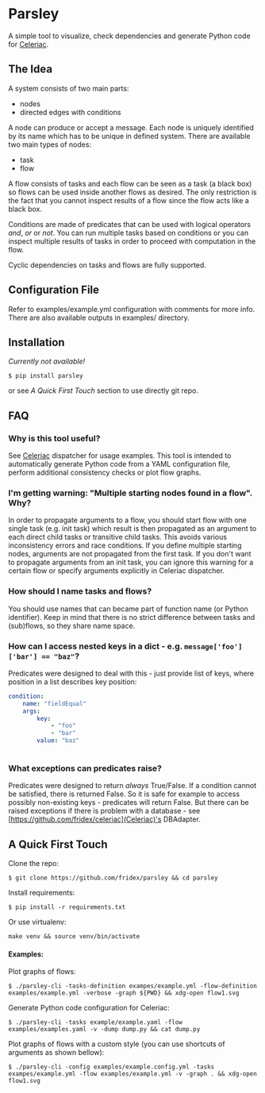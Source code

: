 # Parsley

A simple tool to visualize, check dependencies and generate Python code for [Celeriac](https://github.com/fridex/celeriac).

## The Idea

A system consists of two main parts:
  * nodes
  * directed edges with conditions
  
A node can produce or accept a message. Each node is uniquely identified by its name which has to be unique in defined system. There are available two main types of nodes:
  * task
  * flow
  
A flow consists of tasks and each flow can be seen as a task (a black box) so flows can be used inside another flows as desired. The only restriction is the fact that you cannot inspect results of a flow since the flow acts like a black box.

Conditions are made of predicates that can be used with logical operators *and*, *or* or *not*. You can run multiple tasks based on conditions or you can inspect multiple results of tasks in order to proceed with computation in the flow.

Cyclic dependencies on tasks and flows are fully supported.

## Configuration File

Refer to examples/example.yml configuration with comments for more info. There are also available outputs in examples/ directory.

## Installation

*Currently not available!*
```
$ pip install parsley
```

or see *A Quick First Touch* section to use directly git repo.

## FAQ

### Why is this tool useful?

See [Celeriac](https://github.com/fridex/celeriac) dispatcher for usage examples. This tool is intended to automatically generate Python code from a YAML configuration file, perform additional consistency checks or plot flow graphs.

### I'm getting warning: "Multiple starting nodes found in a flow". Why?

In order to propagate arguments to a flow, you should start flow with one single task (e.g. init task) which result is then propagated as an argument to each direct child tasks or transitive child tasks. This avoids various inconsistency errors and race conditions. If you define multiple starting nodes, arguments are not propagated from the first task. If you don't want to propagate arguments from an init task, you can ignore this warning for a certain flow or specify arguments explicitly in Celeriac dispatcher.

### How should I name tasks and flows?

You should use names that can became part of function name (or Python identifier). Keep in mind that there is no strict difference between tasks and (sub)flows, so they share name space.

### How can I access nested keys in a dict - e.g. ```message['foo']['bar'] == "baz"```?

Predicates were designed to deal with this - just provide list of keys, where position in a list describes key position:
```yaml
condition:
    name: "fieldEqual"
    args:
        key:
            - "foo"
            - "bar"
        value: "baz"
        
```

### What exceptions can predicates raise?

Predicates were designed to return *always* True/False. If a condition cannot be satisfied, there is returned False. So it is safe for example to access possibly non-existing keys - predicates will return False. But there can be raised exceptions if there is problem with a database - see [https://github.com/fridex/celeriac](Celeriac)'s DBAdapter.


## A Quick First Touch

Clone the repo:
```
$ git clone https://github.com/fridex/parsley && cd parsley
```

Install requirements:
```
$ pip install -r requirements.txt
```

Or use virtualenv:
```
make venv && source venv/bin/activate
```

#### Examples:

Plot graphs of flows:
```
$ ./parsley-cli -tasks-definition exampes/example.yml -flow-definition examples/example.yml -verbose -graph ${PWD} && xdg-open flow1.svg
```

Generate Python code configuration for Celeriac:
```
$ ./parsley-cli -tasks example/example.yaml -flow examples/examples.yaml -v -dump dump.py && cat dump.py
```

Plot graphs of flows with a custom style (you can use shortcuts of arguments as shown bellow):
```
$ ./parsley-cli -config examples/example.config.yml -tasks exampes/example.yml -flow examples/example.yml -v -graph . && xdg-open flow1.svg
```
